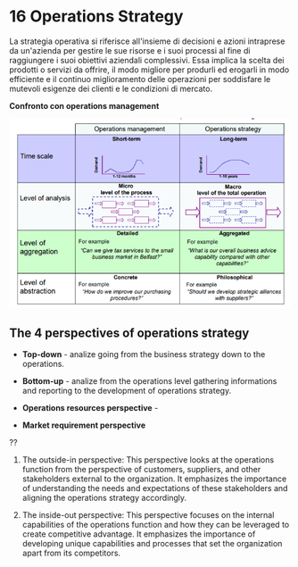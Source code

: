 # 16 Operations Strategy

La strategia operativa si riferisce all'insieme di decisioni e azioni intraprese da un'azienda per gestire le sue risorse e i suoi processi al fine di raggiungere i suoi obiettivi aziendali complessivi. Essa implica la scelta dei prodotti o servizi da offrire, il modo migliore per produrli ed erogarli in modo efficiente e il continuo miglioramento delle operazioni per soddisfare le mutevoli esigenze dei clienti e le condizioni di mercato.

**Confronto con operations management**

![](../assets/2023-05-09-17-44-34-image.png)

## The 4 perspectives of operations strategy

- **Top-down** - analize going from the business strategy down to the operations.

- **Bottom-up** - analize from the operations level gathering informations and reporting to the development of operations strategy.

- **Operations resources perspective** - 

- **Market requirement perspective**

?? 

1. The outside-in perspective: This perspective looks at the operations function from the perspective of customers, suppliers, and other stakeholders external to the organization. It emphasizes the importance of understanding the needs and expectations of these stakeholders and aligning the operations strategy accordingly.

2. The inside-out perspective: This perspective focuses on the internal capabilities of the operations function and how they can be leveraged to create competitive advantage. It emphasizes the importance of developing unique capabilities and processes that set the organization apart from its competitors.
